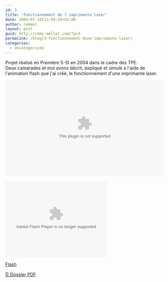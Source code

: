 ```yaml
---
id: 3
title: 'Fonctionnement de l imprimante laser'
date: 2004-07-18T13:50:26+02:00
author: remmel
layout: post
guid: http://remy-mellet.com/?p=3
permalink: /blog/3-fonctionnement-dune-imprimante-laser/
categories:
  - Uncategorized
---
```

Projet réalisé en Première S-SI en 2004 dans le cadre des TPE.  
Deux camarades et moi avons décrit, expliqué et simulé à l'aide de l'animation flash que j'ai créé, le fonctionnement d'une imprimante laser.


<embed
  src="/wp-content/uploads/2011/04/TPE_V1.swf"
  type="application/vnd.adobe.flash-movie"
  width="500"
  height="300"
  allowfullscreen="true"
/>

<object type="application/x-shockwave-flash" data="medias/player_flv_mini.swf" width="320" height="240">
<param name="movie" value="/wp-content/uploads/2011/04/TPE_V1.swf" />
</object>

[Flash](/wp-content/uploads/2011/04/TPE_V1.swf)

[🖺 Dossier PDF](/wp-content/uploads/2011/04/impr_laser.pdf)